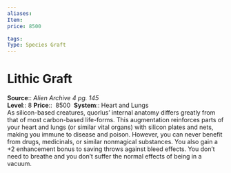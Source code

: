 ```yaml
---
aliases: 
Item:
price: 8500

tags: 
Type: Species Graft
---
```


# Lithic Graft

**Source**:: _Alien Archive 4 pg. 145_  
**Level**:: 8
**Price**::  8500 
**System**:: Heart and Lungs  
As silicon-based creatures, quorlus’ internal anatomy differs greatly from that of most carbon-based life-forms. This augmentation reinforces parts of your heart and lungs (or similar vital organs) with silicon plates and nets, making you immune to disease and poison. However, you can never benefit from drugs, medicinals, or similar nonmagical substances. You also gain a +2 enhancement bonus to saving throws against bleed effects. You don’t need to breathe and you don’t suffer the normal effects of being in a vacuum.
